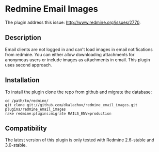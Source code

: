 # Redmine Email Images

The plugin address this issue: http://www.redmine.org/issues/2770. 

## Description

Email clients are not logged in and can't load images in email notifications
from redmine. You can either allow downloading attachments for anonymous
users or include images as attachments in email. This plugin uses second 
approach.

## Installation

To install the plugin clone the repo from github and migrate the database:

```
cd /path/to/redmine/
git clone git://github.com/dkalachov/redmine_email_images.git plugins/redmine_email_images
rake redmine:plugins:migrate RAILS_ENV=production
```

## Compatibility

The latest version of this plugin is only tested with Redmine 2.6-stable and 3.0-stable.

